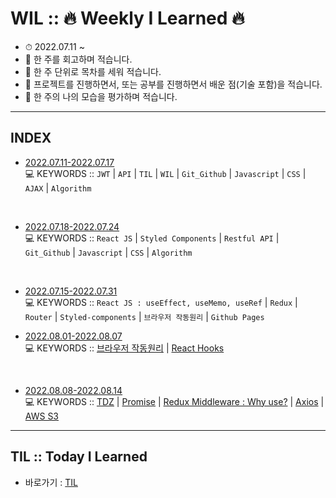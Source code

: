 # WIL :: 🔥 Weekly I Learned 🔥 
- ⏱ 2022.07.11 ~
- 📝 한 주를 회고하며 적습니다.
- 📝 한 주 단위로 목차를 세워 적습니다.
- 📝 프로젝트를 진행하면서, 또는 공부를 진행하면서 배운 점(기술 포함)을 적습니다.
- 📝 한 주의 나의 모습을 평가하며 적습니다.

-----

## INDEX

- [2022.07.11-2022.07.17](https://github.com/YooJinRa/wil/tree/main/20220711-20220717) <br />
💻 KEYWORDS ::  `JWT`  |  `API`  |  `TIL`  |  `WIL`  |  `Git_Github`  |  `Javascript`  | `CSS`  |  `AJAX`  |  `Algorithm`
<br />

- [2022.07.18-2022.07.24](https://github.com/YooJinRa/wil/tree/main/20220718-20220724) <br />
💻 KEYWORDS ::  `React JS`  |  `Styled Components`  |  `Restful API`  |  `Git_Github`  |  `Javascript`  | `CSS`  |  `Algorithm`
<br />

- [2022.07.15-2022.07.31](https://github.com/YooJinRa/wil/tree/main/20220725-20220731) <br />
💻 KEYWORDS ::  `React JS : useEffect, useMemo, useRef` | `Redux` | `Router` | `Styled-components` | `브라우저 작동원리` | `Github Pages`

- [2022.08.01-2022.08.07](https://github.com/YooJinRa/wil/tree/main/20220801-20220807) <br />
💻 KEYWORDS ::  [브라우저 작동원리](https://github.com/YooJinRa/til/tree/main/Browser) | [React Hooks](https://github.com/YooJinRa/til/tree/main/ReactJS/Hooks.md)
<br />

- [2022.08.08-2022.08.14](https://github.com/YooJinRa/wil/tree/main/20220808-20220814) <br />
💻 KEYWORDS :: [TDZ](https://github.com/YooJinRa/til/blob/main/Javascript/TDZ.md) | [Promise](https://github.com/YooJinRa/til/tree/main/Javascript/Promise.md) | [Redux Middleware : Why use?](https://github.com/YooJinRa/til/tree/main/ReactJS/ReduxMiddleware.md) | [Axios](https://github.com/YooJinRa/til/tree/main/Axios/README.md) | [AWS S3](https://github.com/YooJinRa/til/blob/main/Cloud/AWS-S3.md)

-----

## TIL :: Today I Learned
- 바로가기 : [TIL](https://github.com/YooJinRa/til)